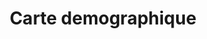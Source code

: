 ---
title: Carte demographique
longTitle: 'Carte démographique'
tags:
- gccommon
french:
- "[[Demographic maps]]"
---